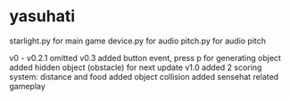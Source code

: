 # yasuhati

starlight.py for main game
device.py for audio
pitch.py for audio pitch

v0 - v0.2.1
omitted
v0.3
added button event, press p for generating object
added hidden object (obstacle) for next update
v1.0
added 2 scoring system: distance and food
added object collision
added sensehat related gameplay